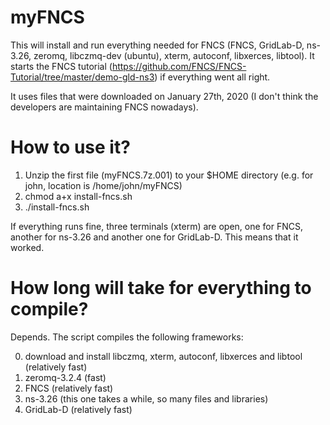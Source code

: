 # myFNCS

This will install and run everything needed for FNCS (FNCS, GridLab-D, ns-3.26, zeromq, libczmq-dev (ubuntu), xterm, autoconf, libxerces, libtool).
It starts the FNCS tutorial (https://github.com/FNCS/FNCS-Tutorial/tree/master/demo-gld-ns3) if everything went all right.

It uses files that were downloaded on January 27th, 2020 (I don't think the developers are maintaining FNCS nowadays).

# How to use it?
1. Unzip the first file (myFNCS.7z.001) to your $HOME directory (e.g. for john, location is /home/john/myFNCS)
2. chmod a+x install-fncs.sh
3. ./install-fncs.sh

If everything runs fine, three terminals (xterm) are open, one for FNCS, another for ns-3.26 and another one for GridLab-D.
This means that it worked.

# How long will take for everything to compile?
Depends.
The script compiles the following frameworks:

0. download and install libczmq, xterm, autoconf, libxerces and libtool (relatively fast)
1. zeromq-3.2.4 (fast)
2. FNCS (relatively fast)
3. ns-3.26 (this one takes a while, so many files and libraries)
4. GridLab-D (relatively fast)

